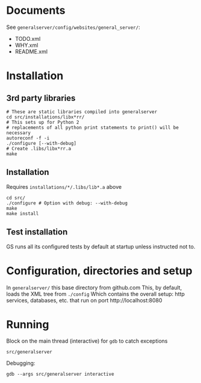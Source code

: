 # Documents
See	`generalserver/config/websites/general_server/`:
 * TODO.xml
 * WHY.xml
 * README.xml

# Installation
## 3rd party libraries
```
# These are static libraries compiled into generalserver
cd src/installations/libx*rr/
# This sets up for Python 2
# replacements of all python print statements to print() will be necessary
autoreconf -f -i
./configure [--with-debug]
# Create .libs/libx*rr.a
make
```

## Installation
Requires `installations/*/.libs/lib*.a` above
```
cd src/
./configure # Option with debug: --with-debug
make
make install
```

## Test installation
GS runs all its configured tests by default at startup unless instructed not to.

# Configuration, directories and setup
In
	`generalserver/` this base directory from github.com
This, by default, loads the XML tree from
	`./config`
Which contains the overall setup: http services, databases, etc.
that run on port http://localhost:8080

# Running
Block on the main thread (interactive) for `gdb` to catch exceptions
```
src/generalserver
```
Debugging:
```
gdb --args src/generalserver interactive
```

